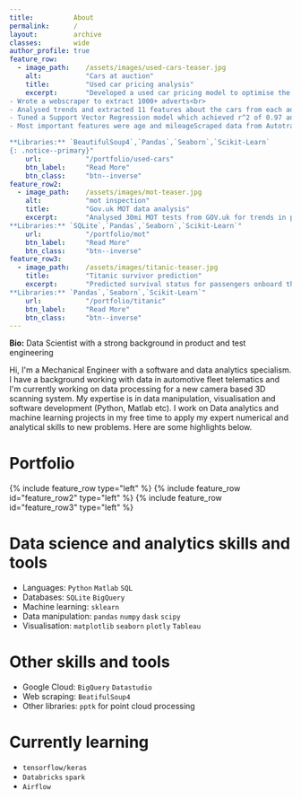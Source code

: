 ```yaml
---
title:          About
permalink:      /
layout:         archive
classes:        wide
author_profile: true
feature_row:
  - image_path:    /assets/images/used-cars-teaser.jpg
    alt:           "Cars at auction"
    title:         "Used car pricing analysis"
    excerpt:       "Developed a used car pricing model to optimise the selling price for my own car.<br>
- Wrote a webscraper to extract 1000+ adverts<br>
- Analysed trends and extracted 11 features about the cars from each advert<br>
- Tuned a Support Vector Regression model which achieved r^2 of 0.97 and MAE of £961<br>
- Most important features were age and mileageScraped data from Autotrader.co.uk<br>

**Libraries:** `BeautifulSoup4`,`Pandas`,`Seaborn`,`Scikit-Learn`
{: .notice--primary}"
    url:           "/portfolio/used-cars"
    btn_label:     "Read More"
    btn_class:     "btn--inverse"
feature_row2:
  - image_path:    /assets/images/mot-teaser.jpg
    alt:           "mot inspection"
    title:         "Gov.uk MOT data analysis"
    excerpt:       "Analysed 30mi MOT tests from GOV.uk for trends in pass/fail rates.<br>
**Libraries:** `SQLite`,`Pandas`,`Seaborn`,`Scikit-Learn`"
    url:           "/portfolio/mot"
    btn_label:     "Read More"
    btn_class:     "btn--inverse"
feature_row3:
  - image_path:    /assets/images/titanic-teaser.jpg
    title:         "Titanic survivor prediction"
    excerpt:       "Predicted survival status for passengers onboard the Titanic cruise ship.<br>
**Libraries:** `Pandas`,`Seaborn`,`Scikit-Learn`"
    url:           "/portfolio/titanic"
    btn_label:     "Read More"
    btn_class:     "btn--inverse"
---
```

**Bio:** Data Scientist with a strong background in product and test engineering

Hi, I'm a Mechanical Engineer with a software and data analytics specialism.  I have a background working with data in automotive fleet telematics and I'm currently working on data processing for a new camera based 3D scanning system.  My expertise is in data manipulation, visualisation and software development (Python, Matlab etc).  I work on Data analytics and machine learning projects in my free time to apply my expert numerical and analytical skills to new problems.  Here are some highlights below.

# Portfolio
{% include feature_row type="left" %} 
{% include feature_row id="feature_row2" type="left" %}
{% include feature_row id="feature_row3" type="left" %}

# Data science and analytics skills and tools
- Languages: `Python` `Matlab` `SQL`
- Databases: `SQLite` `BigQuery`
- Machine learning: `sklearn`
- Data manipulation: `pandas` `numpy` `dask` `scipy`
- Visualisation: `matplotlib` `seaborn` `plotly` `Tableau`

# Other skills and tools
- Google Cloud: `BigQuery` `Datastudio`
- Web scraping: `BeatifulSoup4`
- Other libraries: `pptk` for point cloud processing

# Currently learning
- `tensorflow/keras`
- `Databricks` `spark`
- `Airflow`


<!--
## Project summary
#
|Project name|Links|
|------------|-----|
|MOT data analysis|([More detail](#mot-data-analysis)) / ([Link to repo](https://github.com/adin786/mot-data))|
|Used car pricing analysis|([More detail](#used-car-pricing-analysis)) / ([Link to repo](https://github.com/adin786/autotrader-analysis))
|Titanic survivor prediction|([More detail](#titanic-survivor-prediction)) / ([Link to repo](https://github.com/adin786/ad-titanic))|
|DIC strain mapping|([More detail](#dic-strain-mapping-data-processing)) / (private repo)|
#
#
### MOT data analysis 
<img src="https://github.com/adin786/adin786/raw/main/images/mot-2.jpg" height=50><img src="https://github.com/adin786/mot-data/raw/main/images/testmileage_histplot.png" height=50><img src="https://github.com/adin786/mot-data/raw/main/images/pairplot_bymake.png" height=50>
#
Analysing 30 million MOT test records from GOV.uk, trying to extract some insights and pick out trends about failure rates.  Tools I'm using: 
- SQLite and Pandas for ETL, loading and sorting large dataset
- Seaborn and Matplotlib for data visualisation and exploration
- Scikit-learn for model training, classification
- Libraries: SQLite, Pandas, Seaborn, Scikit-Learn
#
### Used car pricing analysis
<img src="https://github.com/adin786/adin786/raw/main/images/used_cars2.jpg" height=50><img src="https://github.com/adin786/autotrader-analysis/raw/main/images/modelrev.png" height=50><img src="https://github.com/adin786/autotrader-analysis/raw/main/images/svr.png" height=50>
#
Modelled car pricing on Autotrader.co.uk to help decide on a selling price for my own Audi A6.
- Wrote a webscraper to extract 1000+ adverts
- Analysed trends and extracted 11 features about the cars from each advert
- Tuned a Support Vector Regression model which achieved r^2 of 0.97 and MAE of £961
- Most important features were `age` and `mileage`
- libraries: BeautifulSoup4, Pandas, Seaborn, Scikit-Learn
#
### Titanic survivor prediction
<img src="https://github.com/adin786/adin786/raw/main/images/Titanic2.jpg" height=50 alt="abc"><img src="https://github.com/adin786/ad-titanic/raw/main/images/titanic_ticketfreq_vs_survived.png" height=50><img src="https://github.com/adin786/ad-titanic/raw/main/images/titanic_deck_vs_survived.png" height=50><img src="https://github.com/adin786/ad-titanic/raw/main/images/titanic_logreg2_charts.png" height=50>
#
Predicted survival status for passengers onboard the Titanic cruise ship.  Dataset from www.kaggle.com
- Pandas and Seaborn for exploratory analysis
- Engineered features from text data like title and deck number. Engineered numerical features like family_size, ticket_frequency
- Trained, tuned and compared classifier models based on Logistic Regression, Decision Tree, and Random Forest
- Best model gave cross validation accuracy of 0.83 and AUC of 0.88.
- Libraries: Pandas, Seaborn, Scikit-Learn
#
### DIC strain mapping data processing
Commercial project. I've written a toolkit of python scripts and modules to take multi-million row point-cloud data files, aligns them all to a global coordinate system and exports the data into formatted csv files for a commercial client.  The data comes from a DIC (digital image correlation) image based inspection system for measuring mechanical behaviour of deforming structures in large scale bending tests.  Inluded creating a GUI for data filtering and extraction
#
### Other software projects in MatLab and Python
- Matlab GUI tool for data processing, visualisation and automation of Automotive ECU tuning
#
#
### I'm currently learning ...
Data science, python, SQL, machine learning models, data transformation, mining and visualisation
#
## How to reach me:
[Github](https://github.com/adin786/)   /   [Linkedin](https://www.linkedin.com/in/azam-din/)   /   [Kaggle](https://www.kaggle.com/azamdin)
-->
<!-- Site structure and layout inspired by https://shravan-kuchkula.github.io/ -->
